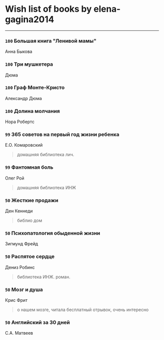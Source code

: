 # Wish list of books by elena-gagina2014
---

### `100` Большая книга "Ленивой мамы"
Анна Быкова

### `100` Три мушкетера
Дюма

### `100` Граф Монте-Кристо
Александр Дюма

### `100` Долина молчания
Нора Робертс

### `99` 365 советов на первый год жизни ребенка
Е.О. Комаровский
> домашняя библиотека лич.

### `99` Фантомная боль
Олег Рой
> домашняя библиотека ИНЖ

### `50` Жесткие продажи
Ден Кеннеди
> библио дом

### `50` Психопатология обыденной жизни
Зигмунд Фрейд

### `50` Распятое сердце
Дениз Робинс
> библиотека ИНЖ. роман.

### `50` Мозг и душа
Крис Фрит
> о нашем мозге, читала бесплатный отрывок, очень интересно

### `50` Английский за 30 дней
С.А. Матвеев

